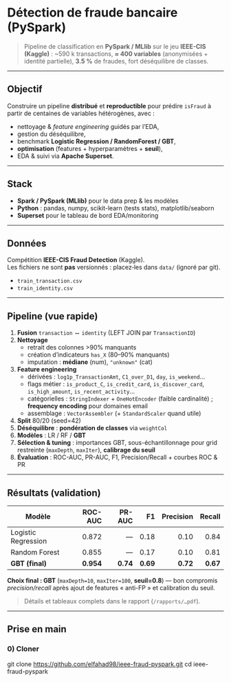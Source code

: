 # Détection de fraude bancaire (PySpark)

> Pipeline de classification en **PySpark / MLlib** sur le jeu **IEEE-CIS (Kaggle)** :
> ~590 k transactions, **≈ 400 variables** (anonymisées + identité partielle),
> **3.5 %** de fraudes, fort déséquilibre de classes.



---

##  Objectif
Construire un pipeline **distribué** et **reproductible** pour prédire `isFraud` à partir de centaines de variables hétérogènes, avec :
- nettoyage & *feature engineering* guidés par l’EDA,
- gestion du déséquilibre,
- benchmark **Logistic Regression / RandomForest / GBT**,
- **optimisation** (features + hyperparamètres + **seuil**),
- EDA & suivi via **Apache Superset**.

---

##  Stack
- **Spark / PySpark (MLlib)** pour le data prep & les modèles  
- **Python** : pandas, numpy, scikit-learn (tests stats), matplotlib/seaborn  
- **Superset** pour le tableau de bord EDA/monitoring

---

##  Données
Compétition **IEEE-CIS Fraud Detection** (Kaggle).  
Les fichiers ne sont **pas** versionnés : placez‐les dans `data/` (ignoré par git).
- `train_transaction.csv`
- `train_identity.csv`

---

##  Pipeline (vue rapide)

1. **Fusion** `transaction ⟷ identity` (LEFT JOIN par `TransactionID`)  
2. **Nettoyage**
   - retrait des colonnes >90% manquants  
   - création d’indicateurs `has_X` (80–90% manquants)  
   - imputation : **médiane** (num), `"unknown"` (cat)
3. **Feature engineering**
   - dérivées : `log1p_TransactionAmt`, `C1_over_D1`, `day`, `is_weekend`…
   - flags métier : `is_product_C`, `is_credit_card`, `is_discover_card`, `is_high_amount`, `is_recent_activity`…
   - catégorielles : `StringIndexer` + `OneHotEncoder` (faible cardinalité) ; **frequency encoding** pour domaines email
   - assemblage : `VectorAssembler` (+ `StandardScaler` quand utile)
4. **Split** 80/20 (seed=42)  
5. **Déséquilibre** : **pondération de classes** via `weightCol`
6. **Modèles** : LR / RF / **GBT**  
7. **Sélection & tuning** : importances GBT, sous-échantillonnage pour grid restreinte (`maxDepth`, `maxIter`), **calibrage du seuil**  
8. **Évaluation** : ROC-AUC, PR-AUC, F1, Precision/Recall + courbes ROC & PR

---

##  Résultats (validation)

| Modèle | ROC-AUC | PR-AUC | F1 | Precision | Recall |
|---|---:|---:|---:|---:|---:|
| Logistic Regression | 0.872 | — | 0.18 | 0.10 | 0.84 |
| Random Forest | 0.855 | — | 0.17 | 0.10 | 0.81 |
| **GBT (final)** | **0.954** | **0.74** | **0.69** | **0.72** | **0.67** |

**Choix final : GBT** (`maxDepth=10`, `maxIter=100`, **seuil=0.8**) — bon compromis *precision/recall* après ajout de features « anti-FP » et calibration du seuil.

> Détails et tableaux complets dans le rapport (`/rapports/…pdf`).  

---

##  Prise en main

### 0) Cloner

git clone https://github.com/elfahad98/ieee-fraud-pyspark.git
cd ieee-fraud-pyspark

